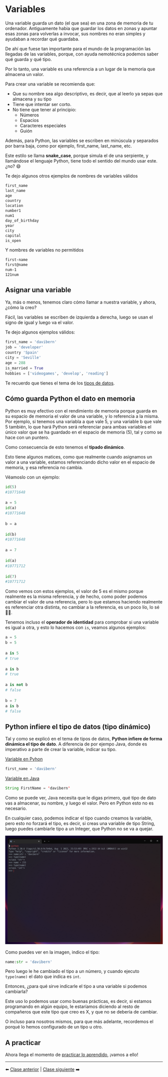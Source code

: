 # Variables

Una variable guarda un dato (el que sea) en una zona de memoria de tu ordenador. Antiguamente habia que guardar los datos en zonas y apuntar esas zonas para volverlas a invocar, sus nombres no eran simples y ayudaban a recordar qué guardaba.

De ahí que fuese tan importante para el mundo de la programación las llegadas de las variables, porque, con ayuda nemotécnica podemos saber qué guarda y qué tipo.

Por lo tanto, una variable es una referencia a un lugar de la memoria que almacena un valor.

Para crear una variable se recomienda que:

* Que su nombre sea algo descriptivo, es decir, que al leerlo ya sepas que almacena y su tipo
* Tiene que intentar ser corto.
* No tiene que tener al principio:
   * Números
   * Espacios
   * Caracteres especiales
   * Guión

Además, para Python, las variables se escriben en minúscula y separados por barra baja, como por ejemplo, first_name, last_name, etc.

Este estilo se llama **snake_case**, porque simula el de una serpiente, y llamándose el lenguaje Python, tiene todo el sentido del mundo usar este. ¿no? 😄

Te dejo algunos otros ejemplos de nombres de variables válidos

```
first_name
last_name
age
country
location
number1
num1
day_of_birthday
year
city
capital
is_open
```

Y nombres de variables no permitidos

```
first-name
first@name
num-1
121num
```

## Asignar una variable

Ya, más o menos, tenemos claro cómo llamar a nuestra variable, y ahora, ¿cómo la creo?

Fácil, las variables se escriben de izquierda a derecha, luego se usan el signo de igual y luego va el valor.

Te dejo algunos ejemplos válidos:

```Python
first_name = 'davibern'
job = 'developer'
country 'Spain'
city = 'Seville'
age = 288
is_married = True
hobbies = ['videogames', 'develop', 'reading']
```

Te recuerdo que tienes el tema de los [tipos de datos](/04_Tipos_de_datos/readme.md).

## Cómo guarda Python el dato en memoria

Python es muy efectivo con el rendimiento de memoria porque guarda en su espacio de memoria el valor de una variable, y lo referencia a la misma. Por ejemplo, si tenemos una variabla a que vale 5, y una variable b que vale 5 también, lo que hará Python será referenciar para ambas variables el único valor que se ha guardado en el espacio de memoria (5), tal y como se hace con un puntero.

Como consecuencia de esto tenemos el **tipado dinámico**.

Esto tiene algunos matices, como que realmente cuando asignamos un valor a una variable, estamos referenciando dicho valor en el espacio de memoria, y esa referencia no cambia.

Véamoslo con un ejemplo:

```Python
id(5)
#10771648

a = 5
id(a)
#10771648

b = a

id(b)
#10771648

a = 7

id(a)
#10771712

id(7)
#10771712
```

Como vemos con estos ejemplos, el valor de 5 es el mismo porque realmente es la misma referencia, y de hecho, como poder podemos cambiar el valor de una referencia, pero lo que estamos haciendo realmente es referenciar otra distinta, no cambiar a la referencia, es un poco lío, lo sé 😵‍💫.

Tenemos incluso el **operador de identidad** para comprobar si una variable es igual a otra, y esto lo hacemos con ```is```, veamos algunos ejemplos:

```Python
a = 5
b = 5

a is 5
# true

a is b
# true

a is not b
# false

b = 7
a is b
# false
```

## Python infiere el tipo de datos (tipo dinámico)

Tal y como se explicó en el tema de tipos de datos, **Python infiere de forma dinámica el tipo de dato**. A diferencia de por ejempo Java, donde es imperativo a parte de crear la variable, indicar su tipo.

<u>Variable en Pyhon</u>

```Python
first_name = 'davibern'
```

<u>Variable en Java</u>

```Java
String FirstName = 'davibern'
```

Como se puede ver, Java necesita que le digas primero, qué tipo de dato vas a almacenar, su nombre, y luego el valor. Pero en Python esto no es necesario.

En cualquier caso, podemos indicar el tipo cuando creamos la variable, pero esto no forzará el tipo, es decir, si creas una variable de tipo String, luego puedes cambiarle tipo a un Integer, que Python no se va a quejar.

![Crear variable en Python](/99_Imagenes/variables.png)

Como puedes ver en la imagen, indico el tipo:

```Python
name:str = 'davibern'
```

Pero luego le he cambiado el tipo a un número, y cuando ejecuto ```type(name)``` el dato que indica es ```int```.

Entonces, ¿para qué sirve indicarle el tipo a una variable si podemos cambiarla?

Este uso lo podemos usar como buenas prácticas, es decir, si estamos programando en algún equipo, le estaríamos diciendo al resto de compañeros que este tipo que creo es X, y que no se debería de cambiar.

O incluso para nosotros mismos, para que más adelante, recordemos el porqué lo hemos configurado de un tipo u otro.

## A practicar

Ahora llega el momento de [practicar lo aprendido](/07_Variables/ejercicios_variables.md), ¡vamos a ello!

***

⬅️ [Clase anterior](/06_Biblioteca%20Est%C3%A1ndar/readme.md) | [Clase siguiente](/08_Strings/readme.md) ➡️